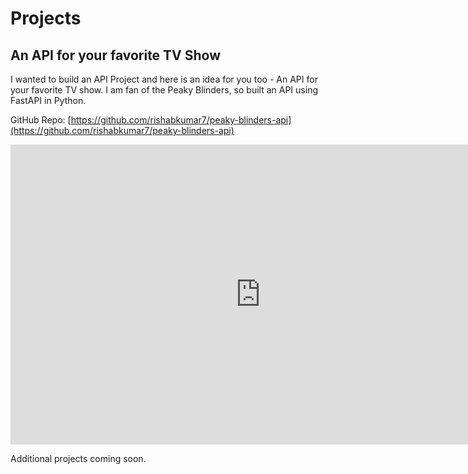 # Projects

## An API for your favorite TV Show

I wanted to build an API Project and here is an idea for you too - An API for your favorite TV show. I am fan of the Peaky Blinders, so built an API using FastAPI in Python.

GitHub Repo: [https://github.com/rishabkumar7/peaky-blinders-api](https://github.com/rishabkumar7/peaky-blinders-api)

<iframe width="800" height="480" src="https://www.youtube.com/embed/LVuxmQfqivA?si=dsHpSY8tDXRRux6u" title="YouTube video player" frameborder="0" allow="accelerometer; autoplay; clipboard-write; encrypted-media; gyroscope; picture-in-picture; web-share" allowfullscreen></iframe>


Additional projects coming soon.
